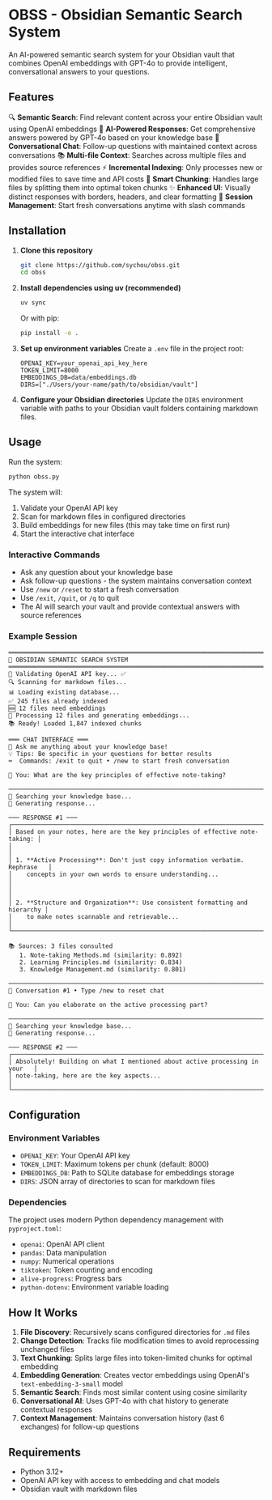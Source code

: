 # OBSS - Obsidian Semantic Search System

An AI-powered semantic search system for your Obsidian vault that combines OpenAI embeddings with GPT-4o to provide intelligent, conversational answers to your questions.

## Features

🔍 **Semantic Search**: Find relevant content across your entire Obsidian vault using OpenAI embeddings
🤖 **AI-Powered Responses**: Get comprehensive answers powered by GPT-4o based on your knowledge base
💬 **Conversational Chat**: Follow-up questions with maintained context across conversations
📚 **Multi-file Context**: Searches across multiple files and provides source references
⚡ **Incremental Indexing**: Only processes new or modified files to save time and API costs
🎯 **Smart Chunking**: Handles large files by splitting them into optimal token chunks
✨ **Enhanced UI**: Visually distinct responses with borders, headers, and clear formatting
🔄 **Session Management**: Start fresh conversations anytime with slash commands

## Installation

1. **Clone this repository**
   ```bash
   git clone https://github.com/sychou/obss.git
   cd obss
   ```

2. **Install dependencies using uv (recommended)**
   ```bash
   uv sync
   ```
   
   Or with pip:
   ```bash
   pip install -e .
   ```

3. **Set up environment variables**
   Create a `.env` file in the project root:
   ```env
   OPENAI_KEY=your_openai_api_key_here
   TOKEN_LIMIT=8000
   EMBEDDINGS_DB=data/embeddings.db
   DIRS=["./Users/your-name/path/to/obsidian/vault"]
   ```

4. **Configure your Obsidian directories**
   Update the `DIRS` environment variable with paths to your Obsidian vault folders containing markdown files.

## Usage

Run the system:
```bash
python obss.py
```

The system will:
1. Validate your OpenAI API key
2. Scan for markdown files in configured directories
3. Build embeddings for new files (this may take time on first run)
4. Start the interactive chat interface

### Interactive Commands

- Ask any question about your knowledge base
- Ask follow-up questions - the system maintains conversation context
- Use `/new` or `/reset` to start a fresh conversation
- Use `/exit`, `/quit`, or `/q` to quit
- The AI will search your vault and provide contextual answers with source references

### Example Session

```
════════════════════════════════════════════════════════════════════════════════
🤖 OBSIDIAN SEMANTIC SEARCH SYSTEM
════════════════════════════════════════════════════════════════════════════════
🔑 Validating OpenAI API key... ✅
🔍 Scanning for markdown files...
📊 Loading existing database...
✅ 245 files already indexed
🆕 12 files need embeddings
🚀 Processing 12 files and generating embeddings...
📚 Ready! Loaded 1,847 indexed chunks

═══ CHAT INTERFACE ═══
🎯 Ask me anything about your knowledge base!
💡 Tips: Be specific in your questions for better results
⌨️  Commands: /exit to quit • /new to start fresh conversation

💬 You: What are the key principles of effective note-taking?

────────────────────────────────────────────────────────────────────────────────
🔎 Searching your knowledge base...
🤖 Generating response...

─── RESPONSE #1 ───
┌─────────────────────────────────────────────────────────────────────────────┐
│ Based on your notes, here are the key principles of effective note-taking: │
│                                                                             │
│ 1. **Active Processing**: Don't just copy information verbatim. Rephrase   │
│    concepts in your own words to ensure understanding...                   │
│                                                                             │
│ 2. **Structure and Organization**: Use consistent formatting and hierarchy │
│    to make notes scannable and retrievable...                             │
└─────────────────────────────────────────────────────────────────────────────┘

📚 Sources: 3 files consulted
   1. Note-taking Methods.md (similarity: 0.892)
   2. Learning Principles.md (similarity: 0.834)
   3. Knowledge Management.md (similarity: 0.801)

────────────────────────────────────────────────────────────────────────────────
💭 Conversation #1 • Type /new to reset chat

💬 You: Can you elaborate on the active processing part?

────────────────────────────────────────────────────────────────────────────────
🔎 Searching your knowledge base...
🤖 Generating response...

─── RESPONSE #2 ───
┌─────────────────────────────────────────────────────────────────────────────┐
│ Absolutely! Building on what I mentioned about active processing in your   │
│ note-taking, here are the key aspects...                                   │
└─────────────────────────────────────────────────────────────────────────────┘
```

## Configuration

### Environment Variables

- `OPENAI_KEY`: Your OpenAI API key
- `TOKEN_LIMIT`: Maximum tokens per chunk (default: 8000)
- `EMBEDDINGS_DB`: Path to SQLite database for embeddings storage
- `DIRS`: JSON array of directories to scan for markdown files

### Dependencies

The project uses modern Python dependency management with `pyproject.toml`:

- `openai`: OpenAI API client
- `pandas`: Data manipulation
- `numpy`: Numerical operations
- `tiktoken`: Token counting and encoding
- `alive-progress`: Progress bars
- `python-dotenv`: Environment variable loading

## How It Works

1. **File Discovery**: Recursively scans configured directories for `.md` files
2. **Change Detection**: Tracks file modification times to avoid reprocessing unchanged files
3. **Text Chunking**: Splits large files into token-limited chunks for optimal embedding
4. **Embedding Generation**: Creates vector embeddings using OpenAI's `text-embedding-3-small` model
5. **Semantic Search**: Finds most similar content using cosine similarity
6. **Conversational AI**: Uses GPT-4o with chat history to generate contextual responses
7. **Context Management**: Maintains conversation history (last 6 exchanges) for follow-up questions

## Requirements

- Python 3.12+
- OpenAI API key with access to embedding and chat models
- Obsidian vault with markdown files


